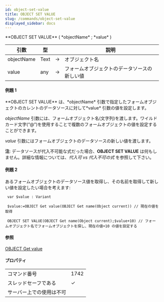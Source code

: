 ```yaml
---
id: object-set-value
title: OBJECT SET VALUE
slug: /commands/object-set-value
displayed_sidebar: docs
---
```


<!--REF #_command_.OBJECT SET VALUE.Syntax-->**OBJECT SET VALUE** ( *objectName* ; *value* )<!-- END REF-->
<!--REF #_command_.OBJECT SET VALUE.Params-->
| 引数 | 型 |  | 説明 |
| --- | --- | --- | --- |
| objectName | Text | &#8594;  | オブジェクト名 |
| value | any | &#8594;  | フォームオブジェクトのデータソースの新しい値 |

<!-- END REF-->

#### 例題 1 

<!--REF #_command_.OBJECT SET VALUE.Summary-->**OBJECT SET VALUE** は、*objectName* 引数で指定したフォームオブジェクトのカレントのデータソースに対して*value* 引数の値を設定します。<!-- END REF-->

*objectName* 引数には、フォームオブジェクト名(文字列)を渡します。ワイルドカード文字(“@”)を使用することで複数のフォームオブジェクトの値を設定することができます。

*value* 引数にはフォームオブジェクトのデータソースの新しい値を渡します。

**注**: データソースが代入不可能な式だった場合、**OBJECT SET VALUE** は何もしません。詳細な情報については、*代入可 vs 代入不可の式* を参照して下さい。

#### 例題 2 

あるフォームオブジェクトのデータソース値を取得し、その名前を取得して新しい値を設定したい場合を考えます:

```4d
 var $value : Variant
 
 $value:=OBJECT Get value(OBJECT Get name(Object current)) // 現在の値を取得
 
 OBJECT SET VALUE(OBJECT Get name(Object current);$value+10) // フォームオブジェクト名でフォームオブジェクトを探し、現在の値+10 の値を設定する
```

#### 参照 

[OBJECT Get value](object-get-value.md)  

#### プロパティ
|  |  |
| --- | --- |
| コマンド番号 | 1742 |
| スレッドセーフである | &check; |
| サーバー上での使用は不可 ||


